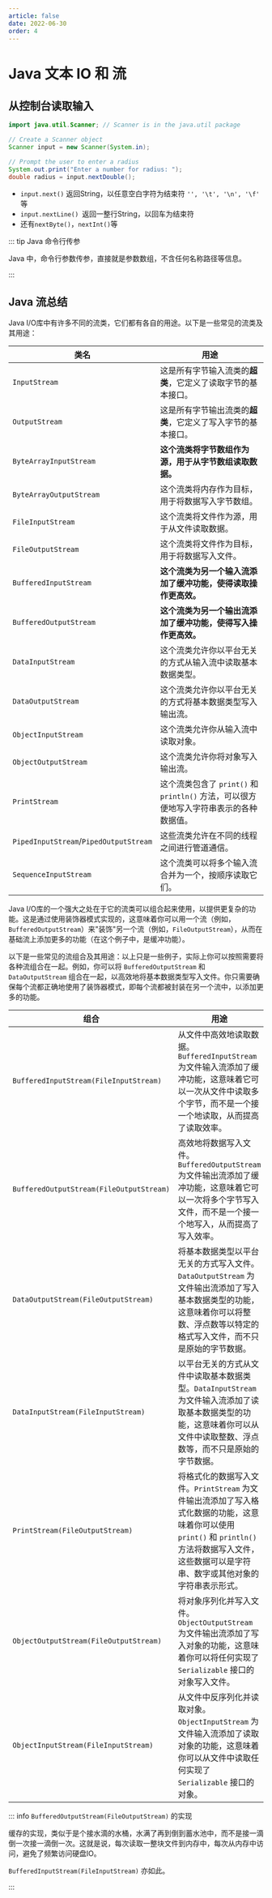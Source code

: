 ```yaml
---
article: false
date: 2022-06-30
order: 4
---
```


# Java 文本 IO 和 流

## 从控制台读取输入

```java
import java.util.Scanner; // Scanner is in the java.util package

// Create a Scanner object
Scanner input = new Scanner(System.in);

// Prompt the user to enter a radius
System.out.print("Enter a number for radius: ");
double radius = input.nextDouble();
```

- `input.next()` 返回String，以任意空白字符为结束符 `'', '\t', '\n', '\f' ` 等
- `input.nextLine() `返回一整行String，以回车为结束符
- 还有`nextByte()`，`nextInt()`等

::: tip Java 命令行传参

Java 中，命令行参数传参，直接就是参数数组，不含任何名称路径等信息。

:::

## Java 流总结

Java I/O库中有许多不同的流类，它们都有各自的用途。以下是一些常见的流类及其用途：

| 类名                                   | 用途                                                         |
| -------------------------------------- | ------------------------------------------------------------ |
| `InputStream`                          | 这是所有字节输入流类的**超类**，它定义了读取字节的基本接口。 |
| `OutputStream`                         | 这是所有字节输出流类的**超类**，它定义了写入字节的基本接口。 |
| `ByteArrayInputStream`                 | **这个流类将字节数组作为源，用于从字节数组读取数据。**       |
| `ByteArrayOutputStream`                | 这个流类将内存作为目标，用于将数据写入字节数组。             |
| `FileInputStream`                      | 这个流类将文件作为源，用于从文件读取数据。                   |
| `FileOutputStream`                     | 这个流类将文件作为目标，用于将数据写入文件。                 |
| `BufferedInputStream`                  | **这个流类为另一个输入流添加了缓冲功能，使得读取操作更高效。** |
| `BufferedOutputStream`                 | **这个流类为另一个输出流添加了缓冲功能，使得写入操作更高效。** |
| `DataInputStream`                      | 这个流类允许你以平台无关的方式从输入流中读取基本数据类型。   |
| `DataOutputStream`                     | 这个流类允许你以平台无关的方式将基本数据类型写入输出流。     |
| `ObjectInputStream`                    | 这个流类允许你从输入流中读取对象。                           |
| `ObjectOutputStream`                   | 这个流类允许你将对象写入输出流。                             |
| `PrintStream`                          | 这个流类包含了 `print()` 和 `println()` 方法，可以很方便地写入字符串表示的各种数据值。 |
| `PipedInputStream`/`PipedOutputStream` | 这些流类允许在不同的线程之间进行管道通信。                   |
| `SequenceInputStream`                  | 这个流类可以将多个输入流合并为一个，按顺序读取它们。         |

Java I/O库的一个强大之处在于它的流类可以组合起来使用，以提供更复杂的功能。这是通过使用装饰器模式实现的，这意味着你可以用一个流（例如，`BufferedOutputStream`）来"装饰"另一个流（例如，`FileOutputStream`），从而在基础流上添加更多的功能（在这个例子中，是缓冲功能）。

以下是一些常见的流组合及其用途：以上只是一些例子，实际上你可以按照需要将各种流组合在一起。例如，你可以将 `BufferedOutputStream` 和 `DataOutputStream` 组合在一起，以高效地将基本数据类型写入文件。你只需要确保每个流都正确地使用了装饰器模式，即每个流都被封装在另一个流中，以添加更多的功能。

| 组合                                     | 用途                                                         |
| ---------------------------------------- | ------------------------------------------------------------ |
| `BufferedInputStream(FileInputStream)`   | 从文件中高效地读取数据。`BufferedInputStream` 为文件输入流添加了缓冲功能，这意味着它可以一次从文件中读取多个字节，而不是一个接一个地读取，从而提高了读取效率。 |
| `BufferedOutputStream(FileOutputStream)` | 高效地将数据写入文件。`BufferedOutputStream` 为文件输出流添加了缓冲功能，这意味着它可以一次将多个字节写入文件，而不是一个接一个地写入，从而提高了写入效率。 |
| `DataOutputStream(FileOutputStream)`     | 将基本数据类型以平台无关的方式写入文件。`DataOutputStream` 为文件输出流添加了写入基本数据类型的功能，这意味着你可以将整数、浮点数等以特定的格式写入文件，而不只是原始的字节数据。 |
| `DataInputStream(FileInputStream)`       | 以平台无关的方式从文件中读取基本数据类型。`DataInputStream` 为文件输入流添加了读取基本数据类型的功能，这意味着你可以从文件中读取整数、浮点数等，而不只是原始的字节数据。 |
| `PrintStream(FileOutputStream)`          | 将格式化的数据写入文件。`PrintStream` 为文件输出流添加了写入格式化数据的功能，这意味着你可以使用 `print()` 和 `println()` 方法将数据写入文件，这些数据可以是字符串、数字或其他对象的字符串表示形式。 |
| `ObjectOutputStream(FileOutputStream)`   | 将对象序列化并写入文件。`ObjectOutputStream` 为文件输出流添加了写入对象的功能，这意味着你可以将任何实现了 `Serializable` 接口的对象写入文件。 |
| `ObjectInputStream(FileInputStream)`     | 从文件中反序列化并读取对象。`ObjectInputStream` 为文件输入流添加了读取对象的功能，这意味着你可以从文件中读取任何实现了 `Serializable` 接口的对象。 |

::: info `BufferedOutputStream(FileOutputStream)` 的实现

缓存的实现，类似于是个接水滴的水桶，水满了再到倒到蓄水池中，而不是接一滴倒一次接一滴倒一次。这就是说，每次读取一整块文件到内存中，每次从内存中访问，避免了频繁访问硬盘IO。

`BufferedInputStream(FileInputStream)` 亦如此。

:::








